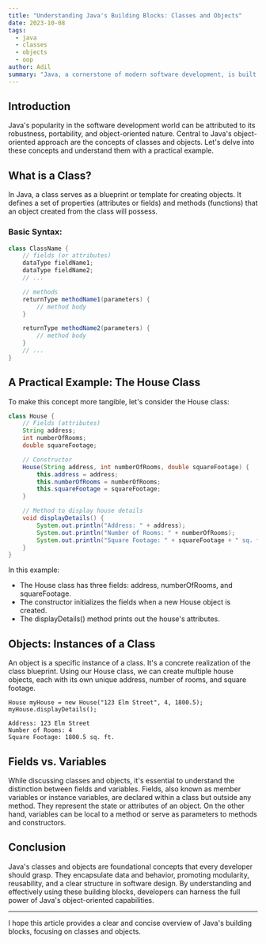 ```yaml
---
title: "Understanding Java's Building Blocks: Classes and Objects"
date: 2023-10-08
tags: 
  - java
  - classes
  - objects
  - oop
author: Adil
summary: "Java, a cornerstone of modern software development, is built upon a few foundational concepts. Among these, classes and objects stand out as the bedrock of Java's Object-Oriented Programming (OOP) paradigm. In this article, we'll demystify these concepts using a relatable example: the House class."
---
```


## Introduction

Java's popularity in the software development world can be attributed to its robustness, portability, and object-oriented nature. Central to Java's object-oriented approach are the concepts of classes and objects. Let's delve into these concepts and understand them with a practical example.

## What is a Class?

In Java, a class serves as a blueprint or template for creating objects. It defines a set of properties (attributes or fields) and methods (functions) that an object created from the class will possess.

### Basic Syntax:

```java
class ClassName {
    // fields (or attributes)
    dataType fieldName1;
    dataType fieldName2;
    // ...

    // methods
    returnType methodName1(parameters) {
        // method body
    }

    returnType methodName2(parameters) {
        // method body
    }
    // ...
}
```

## A Practical Example: The House Class

To make this concept more tangible, let's consider the House class:

```java
class House {
    // Fields (attributes)
    String address;
    int numberOfRooms;
    double squareFootage;

    // Constructor
    House(String address, int numberOfRooms, double squareFootage) {
        this.address = address;
        this.numberOfRooms = numberOfRooms;
        this.squareFootage = squareFootage;
    }

    // Method to display house details
    void displayDetails() {
        System.out.println("Address: " + address);
        System.out.println("Number of Rooms: " + numberOfRooms);
        System.out.println("Square Footage: " + squareFootage + " sq. ft.");
    }
}
```

In this example:

- The House class has three fields: address, numberOfRooms, and squareFootage.
- The constructor initializes the fields when a new House object is created.
- The displayDetails() method prints out the house's attributes.

## Objects: Instances of a Class

An object is a specific instance of a class. It's a concrete realization of the class blueprint. 
Using our House class, we can create multiple house objects, each with its own unique address, number of rooms, and square footage.

```
House myHouse = new House("123 Elm Street", 4, 1800.5);
myHouse.displayDetails();
```

```
Address: 123 Elm Street
Number of Rooms: 4
Square Footage: 1800.5 sq. ft.
```

## Fields vs. Variables
While discussing classes and objects, it's essential to understand the distinction between fields and variables.
Fields, also known as member variables or instance variables, are declared within a class but outside any method. 
They represent the state or attributes of an object.
On the other hand, variables can be local to a method or serve as parameters to methods and constructors.

## Conclusion
Java's classes and objects are foundational concepts that every developer should grasp.
They encapsulate data and behavior, promoting modularity, reusability, and a clear structure in software design.
By understanding and effectively using these building blocks,
developers can harness the full power of Java's object-oriented capabilities.


---

I hope this article provides a clear and concise overview of Java's building blocks, focusing on classes and objects.


